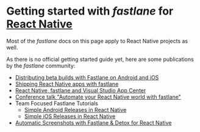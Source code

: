 # Getting started with _fastlane_ for [React Native](https://facebook.github.io/react-native/)

Most of the _fastlane_ docs on this page apply to React Native projects as well. 

As there is no official getting started guide yet, here are some publications by the _fastlane_ community:

- [Distributing beta builds with Fastlane on Android and iOS](https://github.com/thecodingmachine/react-native-boilerplate/blob/master/docs/beta%20builds.md)
- [Shipping React Native apps with fastlane](https://carloscuesta.me/blog/shipping-react-native-apps-with-fastlane/)
- [React Native, fastlane and Visual Studio App Center](https://github.com/osamaq/reactnative-fastlane-appcenter)
- [Conference talk "Automate your React Native world with fastlane"](https://www.youtube.com/watch?v=1K5OLv3moFg)
- Team Focused Fastlane Tutorials
  - [Simple Android Releases in React Native](https://shift.infinite.red/simple-react-native-android-releases-319dc5e29605)
  - [Simple iOS Releases in React Native](https://shift.infinite.red/simple-react-native-ios-releases-4c28bb53a97b)
- [Automatic Screenshots with Fastlane & Detox for React Native](https://medium.com/@mra.ghamkhar/automatic-screenshots-with-fastlane-detox-fe5f7e855e51)
